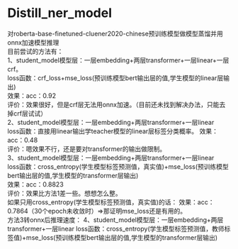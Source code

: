 # Distill_ner_model
对roberta-base-finetuned-cluener2020-chinese预训练模型做模型蒸馏并用onnx加速模型推理  
目前尝试的方法有：  
  1、student_model模型层：一层embedding+两层transformer+一层linear+一层crf。  
    loss函数：crf_loss+mse_loss(预训练模型bert输出层的值,学生模型的linear层输出)  
    效果：acc：0.92  
    评价：效果很好，但是crf层无法用onnx加速。（目前还未找到解决办法，只能去掉crf层试试）  
  2、student_model模型层：一层embedding+两层transformer+一层linear  
    loss函数：直接用linear输出学teacher模型的linear层标签分类概率。
    效果：acc：0.48  
    评价：嗯效果不行，还是要对transformer的输出做限制。  
  3、student_model模型层：一层embedding+两层transformer+一层linear  
     loss函数：cross_entropy(学生模型标签预测值，真实值)+mse_loss(预训练模型bert输出层的值,学生模型的transformer层输出)  
     效果：acc：0.8823  
     评价：效果比方法1差一些。想想怎么整。  
     如果只用cross_entropy(学生模型标签预测值，真实值)的话：
     效果：acc：0.7864（30个epoch未收敛时）=>那证明mse_loss还是有用的。  
     方法3转onnx后推理速度：
  4、student_model模型层：一层embedding+两层transformer+一层linear 
     loss函数：cross_entropy(学生模型标签预测值，教师标签值)+mse_loss(预训练模型bert输出层的值,学生模型的transformer层输出)  
     
     
     
    
     

